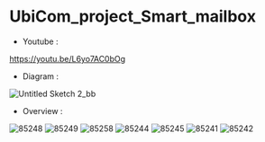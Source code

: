# UbiCom_project_Smart_mailbox

- Youtube : 

https://youtu.be/L6yo7AC0bOg


- Diagram :

![Untitled Sketch 2_bb](https://user-images.githubusercontent.com/87507926/163000407-9274e9af-fdba-405f-9856-786b329b4f1c.png)

- Overview :

![85248](https://user-images.githubusercontent.com/87507926/163000584-eb2a3cee-4768-4afe-9309-b7799170c2f0.jpg)
![85249](https://user-images.githubusercontent.com/87507926/163000619-b342954c-aec8-42eb-bd1b-561d101c391b.jpg)
![85258](https://user-images.githubusercontent.com/87507926/163000701-2780fcdd-7f43-4b48-96e7-07f7e132827c.jpg)
![85244](https://user-images.githubusercontent.com/87507926/163000744-8abfc2f6-cc22-410c-ae73-b24033f97619.jpg)
![85245](https://user-images.githubusercontent.com/87507926/163000772-30047e4a-8e66-49d0-ac21-80e2397a7643.jpg)
![85241](https://user-images.githubusercontent.com/87507926/163000817-5bfa3745-84aa-49e6-a0dc-ba366e7bce80.jpg)
![85242](https://user-images.githubusercontent.com/87507926/163000853-1b30ab3a-e21f-42ce-bc60-d6e4d92e336f.jpg)
